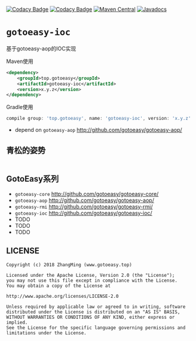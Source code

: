 [![Codacy Badge](https://api.codacy.com/project/badge/Grade/cf34c42bcb7344cf98e42195a1e530a1)](https://www.codacy.com/app/gotoeasy/gotoeasy-ioc?utm_source=github.com&amp;utm_medium=referral&amp;utm_content=gotoeasy/gotoeasy-ioc&amp;utm_campaign=Badge_Grade)
[![Codacy Badge](https://api.codacy.com/project/badge/Coverage/cf34c42bcb7344cf98e42195a1e530a1)](https://www.codacy.com/app/gotoeasy/gotoeasy-ioc?utm_source=github.com&utm_medium=referral&utm_content=gotoeasy/gotoeasy-ioc&utm_campaign=Badge_Coverage)
[![Maven Central](https://maven-badges.herokuapp.com/maven-central/top.gotoeasy/gotoeasy-ioc/badge.svg)](https://maven-badges.herokuapp.com/maven-central/top.gotoeasy/gotoeasy-ioc)
[![Javadocs](https://www.javadoc.io/badge/top.gotoeasy/gotoeasy-ioc.svg)](https://www.javadoc.io/doc/top.gotoeasy/gotoeasy-ioc)


# `gotoeasy-ioc`
基于gotoeasy-aop的IOC实现


Maven使用
```xml
<dependency>
    <groupId>top.gotoeasy</groupId>
    <artifactId>gotoeasy-ioc</artifactId>
    <version>x.y.z</version>
</dependency>
```

Gradle使用
```gradle
compile group: 'top.gotoeasy', name: 'gotoeasy-ioc', version: 'x.y.z'
```

- depend on `gotoeasy-aop` http://github.com/gotoeasy/gotoeasy-aop/


## 青松的姿势
```java
```






## GotoEasy系列
- `gotoeasy-core` http://github.com/gotoeasy/gotoeasy-core/
- `gotoeasy-aop` http://github.com/gotoeasy/gotoeasy-aop/
- `gotoeasy-rmi` http://github.com/gotoeasy/gotoeasy-rmi/
- `gotoeasy-ioc` http://github.com/gotoeasy/gotoeasy-ioc/
- TODO
- TODO
- TODO

## LICENSE

    Copyright (c) 2018 ZhangMing (www.gotoeasy.top)

    Licensed under the Apache License, Version 2.0 (the "License");
    you may not use this file except in compliance with the License.
    You may obtain a copy of the License at

    http://www.apache.org/licenses/LICENSE-2.0

    Unless required by applicable law or agreed to in writing, software
    distributed under the License is distributed on an "AS IS" BASIS,
    WITHOUT WARRANTIES OR CONDITIONS OF ANY KIND, either express or implied.
    See the License for the specific language governing permissions and
    limitations under the License.
